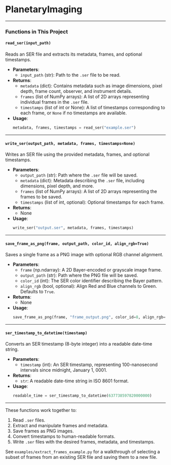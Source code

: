 # PlanetaryImaging

---

### **Functions in This Project**

#### **`read_ser(input_path)`**
Reads an SER file and extracts its metadata, frames, and optional timestamps.

- **Parameters**:
  - `input_path` (str): Path to the `.ser` file to be read.
- **Returns**:
  - `metadata` (dict): Contains metadata such as image dimensions, pixel depth, frame count, observer, and instrument details.
  - `frames` (list of NumPy arrays): A list of 2D arrays representing individual frames in the `.ser` file.
  - `timestamps` (list of int or None): A list of timestamps corresponding to each frame, or `None` if no timestamps are available.
- **Usage**:
  ```python
  metadata, frames, timestamps = read_ser("example.ser")
  ```

---

#### **`write_ser(output_path, metadata, frames, timestamps=None)`**
Writes an SER file using the provided metadata, frames, and optional timestamps.

- **Parameters**:
  - `output_path` (str): Path where the `.ser` file will be saved.
  - `metadata` (dict): Metadata describing the `.ser` file, including dimensions, pixel depth, and more.
  - `frames` (list of NumPy arrays): A list of 2D arrays representing the frames to be saved.
  - `timestamps` (list of int, optional): Optional timestamps for each frame.
- **Returns**:
  - None
- **Usage**:
  ```python
  write_ser("output.ser", metadata, frames, timestamps)
  ```

---

#### **`save_frame_as_png(frame, output_path, color_id, align_rgb=True)`**
Saves a single frame as a PNG image with optional RGB channel alignment.

- **Parameters**:
  - `frame` (np.ndarray): A 2D Bayer-encoded or grayscale image frame.
  - `output_path` (str): Path where the PNG file will be saved.
  - `color_id` (int): The SER color identifier describing the Bayer pattern.
  - `align_rgb` (bool, optional): Align Red and Blue channels to Green. Defaults to `True`.
- **Returns**:
  - None
- **Usage**:
  ```python
  save_frame_as_png(frame, "frame_output.png", color_id=8, align_rgb=False)
  ```

---

#### **`ser_timestamp_to_datetime(timestamp)`**
Converts an SER timestamp (8-byte integer) into a readable date-time string.

- **Parameters**:
  - `timestamp` (int): An SER timestamp, representing 100-nanosecond intervals since midnight, January 1, 0001.
- **Returns**:
  - `str`: A readable date-time string in ISO 8601 format.
- **Usage**:
  ```python
  readable_time = ser_timestamp_to_datetime(637738597820000000)
  ```

---

These functions work together to:
1. Read `.ser` files.
2. Extract and manipulate frames and metadata.
3. Save frames as PNG images.
4. Convert timestamps to human-readable formats.
5. Write `.ser` files with the desired frames, metadata, and timestamps.

See `examples/extract_frames_example.py` for a walkthrough of selecting a
subset of frames from an existing SER file and saving them to a new file.
